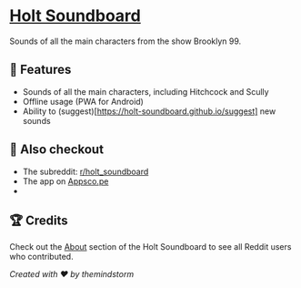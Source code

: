 # [Holt Soundboard](http://holt-soundboard.github.io/)

Sounds of all the main characters from the show Brooklyn 99.

## :rocket: Features

- Sounds of all the main characters, including Hitchcock and Scully
- Offline usage (PWA for Android)
- Ability to (suggest)[https://holt-soundboard.github.io/suggest] new sounds

## :bookmark: Also checkout

- The subreddit: [r/holt_soundboard](http://reddit.com/r/holt_soundboard/)
- The app on [Appsco.pe](http://appsco.pe/app/holtsoundboard)
- 

## :trophy: Credits

Check out the [About](https://holt-soundboard.github.io/about) section of the Holt Soundboard to see all Reddit users who contributed.

*Created with :heart: by themindstorm*
